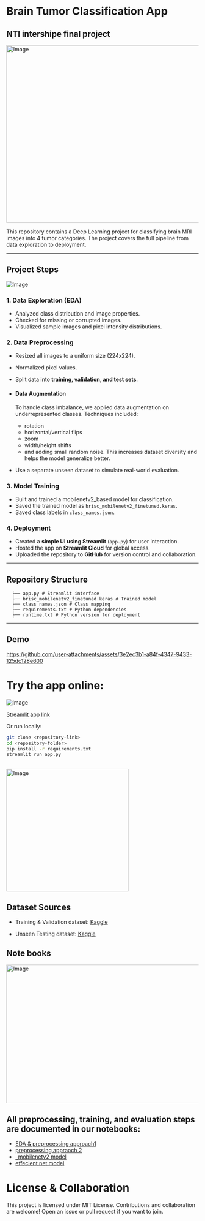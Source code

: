 # Brain Tumor Classification App
## NTI intershipe final project
<img width="960" height="464" alt="Image" src="https://github.com/user-attachments/assets/5de6a6f8-15db-4154-8e5d-998652b90ec7" />


This repository contains a Deep Learning project for classifying brain MRI images into 4 tumor categories. The project covers the full pipeline from data exploration to deployment.

---

## Project Steps

![Image](https://github.com/user-attachments/assets/59acd711-23e1-4a4c-b3c3-5182aa1db722)

### 1. Data Exploration (EDA)
- Analyzed class distribution and image properties.
- Checked for missing or corrupted images.
- Visualized sample images and pixel intensity distributions.

### 2. Data Preprocessing
- Resized all images to a uniform size (224x224).
- Normalized pixel values.
- Split data into **training, validation, and test sets**.
- #### Data Augmentation
  To handle class imbalance, we applied data augmentation on underrepresented classes.
   Techniques included:
   - rotation
   - horizontal/vertical flips
   - zoom
   - width/height shifts
   -  and adding small random noise.
   This increases dataset diversity and helps the model generalize better.

- Use a separate unseen dataset to simulate real-world evaluation.

### 3. Model Training
- Built and trained a mobilenetv2_based model for classification.
- Saved the trained model as `brisc_mobilenetv2_finetuned.keras`.
- Saved class labels in `class_names.json`.

### 4. Deployment
- Created a **simple UI using Streamlit** (`app.py`) for user interaction.
- Hosted the app on **Streamlit Cloud** for global access.
- Uploaded the repository to **GitHub** for version control and collaboration.

---

## Repository Structure
```
  ├── app.py # Streamlit interface
  ├── brisc_mobilenetv2_finetuned.keras # Trained model
  ├── class_names.json # Class mapping
  ├── requirements.txt # Python dependencies
  ├── runtime.txt # Python version for deployment
  ```

---

## Demo
https://github.com/user-attachments/assets/3e2ec3b1-a84f-4347-9433-125dc128e600
# Try the app online:  
![Image](https://github.com/user-attachments/assets/f54d4188-a232-43d9-aef6-5fe3b4503edf)

[Streamlit app link](https://braintumorapp-be6tkpqu4odjcwnfcksrj5.streamlit.app/)


Or run locally:

```bash
git clone <repository-link>
cd <repository-folder>
pip install -r requirements.txt
streamlit run app.py
```
##
<img width="320" height="320" alt="Image" src="https://github.com/user-attachments/assets/2ba6c3b5-3ad2-40a0-883a-dfbc9653837a" />

## Dataset Sources

- Training & Validation dataset: [Kaggle](https://www.kaggle.com/datasets/briscdataset/brisc2025)

- Unseen Testing dataset: [Kaggle](https://www.kaggle.com/datasets/masoudnickparvar/brain-tumor-mri-dataset)
## Note books
<img width="690" height="362" alt="Image" src="https://github.com/user-attachments/assets/88aee290-92d8-4780-940f-a54673469b7a" />

## All preprocessing, training, and evaluation steps are documented in our notebooks:
- [ EDA & preprocessing approach1 ](https://www.kaggle.com/code/amatalrahmanhasanin/braintumer-classification)
- [preprocessing appraoch 2](https://www.kaggle.com/code/ayamohamednagy12/braintumer-classification)
- [_mobilenetv2 model]()
- [effecient net model]()


# License & Collaboration

This project is licensed under MIT License.
Contributions and collaboration are welcome! Open an issue or pull request if you want to join.


